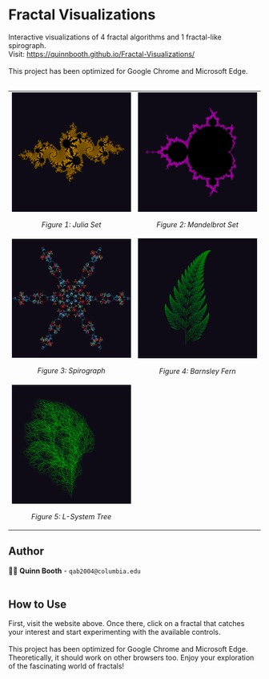 # Fractal Visualizations
Interactive visualizations of 4 fractal algorithms and 1 fractal-like spirograph.<br>
Visit: https://quinnbooth.github.io/Fractal-Visualizations/
<br><br>
This project has been optimized for Google Chrome and Microsoft Edge.
<br><br>

<table>
  <tr>
    <td>
      <img src="./images/julia.PNG" alt="Julia Set" style="width: 100%; max-width: 300px; height: auto; object-fit: cover;">
      <p align="center"><em>Figure 1: Julia Set</em></p>
    </td>
    <td>
      <img src="./images/mandelbrot.PNG" alt="Mandelbrot Set" style="width: 100%; max-width: 300px; height: auto; object-fit: cover;">
      <p align="center"><em>Figure 2: Mandelbrot Set</em></p>
    </td>
  </tr>
  <tr></tr>
  <tr>
    <td>
      <img src="./images/spirograph.PNG" alt="Spirograph Fractal" style="width: 100%; max-width: 300px; height: auto; object-fit: cover;">
      <p align="center"><em>Figure 3: Spirograph</em></p>
    </td>
    <td>
      <img src="./images/fern.PNG" alt="Barnsley Fern" style="width: 100%; max-width: 300px; height: auto; object-fit: cover;">
      <p align="center"><em>Figure 4: Barnsley Fern</em></p>
    </td>
  </tr>
  <tr></tr>
  <tr>
    <td>
      <img src="./images/tree.PNG" alt="L-System Tree" style="width: 100%; max-width: 300px; height: auto; object-fit: cover;">
      <p align="center"><em>Figure 5: L-System Tree</em></p>
    </td>
  </tr>
</table>

## Author

👨‍💻 **Quinn Booth** - `qab2004@columbia.edu`
<br><br>

## How to Use

First, visit the website above. Once there, click on a fractal that catches your interest and start experimenting with the available controls.<br><br>This project has been optimized for Google Chrome and Microsoft Edge. Theoretically, it should work on other browsers too. Enjoy your exploration of the fascinating world of fractals!
